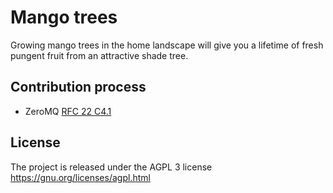 Mango trees
===========
Growing mango trees in the home landscape will give you a lifetime of fresh pungent fruit from an attractive shade tree.


Contribution process
--------------------

* ZeroMQ [RFC 22 C4.1](http://rfc.zeromq.org/spec:22)


License
-------

The project is released under the AGPL 3 license https://gnu.org/licenses/agpl.html